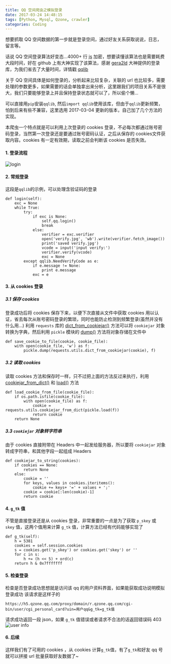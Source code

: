 ```yaml
---
title: QQ 空间爬虫之模拟登录
date: 2017-03-24 14:48:15
tags: [Python, Mysql, Qzone, crawler]
categories: Coding
---
```


<script src="https://ob5vt1k7f.qnssl.com/pangu.js"></script>

想要抓取 QQ 空间数据的第一步就是登录空间，通过好友关系获取说说，日志，留言等。

话说 QQ 空间登录算法好变态...4000+ 行 [js](https://qzonestyle.gtimg.cn/c/=/qzone/v8/engine/migrate-plugin.js,/qzone/v8/engine/console-plus/console-plus.js,/qzone/v8/engine/request/request_61221.js,/qzone/v8/core/interface_mini.js) 加密，想要读懂该算法也是需要耗费大段时间，好在 github 上有大神实现了该算法，感谢 [gera2ld](https://github.com/gera2ld) 大神提供的登录库，为我们省去了大量时间，详情戳 [qqlib](https://github.com/gera2ld/qqlib)

关于 QQ 空间具体是如何登录的，分析起来比较复杂，关联的 url 也比较多，需要处理的参数更多，如果需要的话会单独拿出来分析，这里跟我们的项目关系不是很大，我们只要能够登录上并且保持登录状态就可以了，所以偷个懒...

可以直接用`pip`安装`qqlib`, 然后`import qqlib`使用该库，但由于`qqlib`更新频繁，怕到后来有些不兼容，这里选用 2017-03-04 更新的版本，自己加了几个方法的实现。

本爬虫一个特点就是可以利用上次登录的 cookies 登录，不必每次都通过账号密码登录，当然第一次登录还是要通过账号密码认证，之后从保存的 cookies文件获取内容。cookies 有一定有效期，读取之前会判断该 cookies 是否失效。

<!-- more -->

#### 1. 登录流程
![login](https://ob5vt1k7f.qnssl.com/vrtFN)

#### 2. 常规登录
这段是`qqlib`的示例，可以处理含验证码的登录
```
def login(self):
	exc = None
	while True:
		try:
			if exc is None:
				self.qq.login()
				break
			else:
				verifier = exc.verifier
				open('verify.jpg', 'wb').write(verifier.fetch_image())
				print('saved verify.jpg')
				vcode = input('input verify:')
				verifier.verify(vcode)
				exc = None
		except qqlib.NeedVerifyCode as e:
			if e.message != None:
				print e.message
			exc = e
```
#### 3. 从 cookies 登录
##### 3.1 保存 cookies
登录成功后将 cookies 保存下来，以便下次直接从文件中获取 cookies 用以认证，省去每次从账号密码登录的繁琐，同时也能防止检测到频繁登录(虽然并没有什么用...)
利用 `requests` 库的 [dict_from_cookiejar()](http://docs.python-requests.org/zh_CN/latest/api.html#requests.utils.dict_from_cookiejar) 方法可以将 `cookiejar` 对象转换为字典，然后利用 `pickle` 模块的 [dump()](https://docs.python.org/2/library/pickle.html#pickle.dump) 方法将对象存储在文件中
```
def save_cookie_to_file(cookie, cookie_file):
	with open(cookie_file, 'w') as f:
		pickle.dump(requests.utils.dict_from_cookiejar(cookie), f)
```

##### 3.2 读取 cookies
读取 cookies 方法和保存时一样，只不过把上面的方法反过来执行，利用 [cookiejar_from_dict()](http://docs.python-requests.org/zh_CN/latest/api.html#requests.utils.cookiejar_from_dict) 和 [load()](https://docs.python.org/2/library/pickle.html#pickle.load) 方法
```
def load_cookie_from_file(cookie_file):
	if os.path.isfile(cookie_file):
		with open(cookie_file) as f:
			cookie = requests.utils.cookiejar_from_dict(pickle.load(f))
			return cookie
	return None
```
##### 3.3 `cookiejar` 对象转字符串
由于 cookies 直接附带在 Headers 中一起发给服务器，所以要将 `cookiejar` 对象转成字符串，和其他字段一起组成 Headers
```
def cookiejar_to_string(cookies):
	if cookies == None:
		return None
	else:
		cookie = ''
		for keys, values in cookies.iteritems():
			cookie += keys+ '=' + values + ';'
		cookie = cookie[:len(cookie)-1]
		return cookie
```

#### 4. `g_tk` 值
不管是直接登录还是从 cookies 登录，非常重要的一点是为了获取 `p_skey` 或 `skey` 值，这两个值用来计算 `g_tk` 值，计算方法已经有代码能够实现了
```
def g_tk(self):
	h = 5381
	cookies = self.session.cookies
	s = cookies.get('p_skey') or cookies.get('skey') or ''
	for c in s:
		h += (h << 5) + ord(c)
	return h & 0x7fffffff
```

#### 5. 检查登录
检查是否登录成功思想就是访问该 qq 的用户资料界面，如果能获取成功说明模拟登录成功
该请求是这样子的
```
https://h5.qzone.qq.com/proxy/domain/r.qzone.qq.com/cgi-bin/user/cgi_personal_card?uin=用户qq&g_tk=g_tk值
```
请求成功返回一段 json，如果 `g_tk` 值错误或者请求不合法的话返回错误码 403
![user info](https://ob5vt1k7f.qnssl.com/jQpGH)

#### 6. 后续
这样我们有了可用的 cookies ，从 cookies 计算`g_tk`值，有了`g_tk`和好友 qq 号就可以拼接 url 批量获取好友数据了~

<script>pangu.spacingPage();</script>








